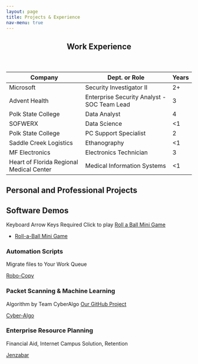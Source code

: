 ```yaml
---
layout: page
title: Projects & Experience
nav-menu: true
---
```


<!-- Main -->
<div id="main" class="alt">

<!-- One -->
<section id="one">
	<div class="inner">
		<header class="major">
			<h1>Work Experience</h1>
		</header>
<div class="6u 12u$(small)">
	<div class="table-wrapper">
			<table>
				<thead>
					<tr>
						<th>Company</th>
						<th>Dept. or Role</th>
						<th>Years</th>
					</tr>
				</thead>
				<tbody>
					<tr>
						<td>Microsoft</td>
						<td>Security Investigator II</td>
						<td>2+</td>
					</tr>					
					<tr>
						<td>Advent Health</td>
						<td>Enterprise Security Analyst - SOC Team Lead</td>
						<td>3</td>
					</tr>
					<tr>
						<td>Polk State College</td>
						<td>Data Analyst</td>
						<td>4</td>
					</tr>
					<tr>
						<td>SOFWERX</td>
						<td>Data Science</td>
						<td><1</td>
					</tr>
					<tr>
						<td>Polk State College</td>
						<td>PC Support Specialist</td>
						<td>2</td>
					</tr>
					<tr>
						<td>Saddle Creek Logistics</td>
						<td>Ethanography</td>
						<td><1</td>
					</tr>
					<tr>
						<td>MF Electronics</td>
						<td>Electronics Technician</td>
						<td>3</td>
					</tr>
						<tr>
						<td>Heart of Florida Regional Medical Center</td>
						<td>Medical Information Systems</td>
						<td><1</td>
					</tr>
				</tbody>
				<tfoot>
				</tfoot>
			</table>
		</div>
</div>
		
<h1>Personal and Professional Projects</h1>
<h2 id="content">Software Demos</h2>

<p>Keyboard Arrow Keys Required Click to play <a href="https://luisfernandezjr.com/unity/index.html">Roll a Ball Mini Game</a></p>
<ul class="actions">
	<li><a href="https://luisfernandezjr.com/unity/index.html" class="button default">Roll-a-Ball Mini Game</a></li>
</ul>
<div class="row">
	<div class="6u 12u$(small)">
		<h3>Automation Scripts</h3>
		<p>Migrate files to Your Work Queue</p>
		<p><a href="https://docs.microsoft.com/en-us/windows-server/administration/windows-commands/robocopy" class="button default">Robo-Copy</a></p>
	</div>
	<div class="6u$ 12u$(small)">
		<h3>Packet Scanning & Machine Learning</h3>
		<p>Algorithm by Team CyberAlgo <a href="https://github.com/LuisFernandezJr/cyber-algo"> Our GitHub Project</a></p>
		<p><a href="https://github.com/LuisFernandezJr/cyber-algo" class="button default">Cyber-Algo</a></p>
	</div>
	<div class="6u 12u$(small)">
		<h3>Enterprise Resource Planning</h3>
		<p>Financial Aid, Internet Campus Solution, Retention</p>
		<p><a href="https://www.jenzabar.com/" class="button default">Jenzabar</a></p>
	</div>
</div>

